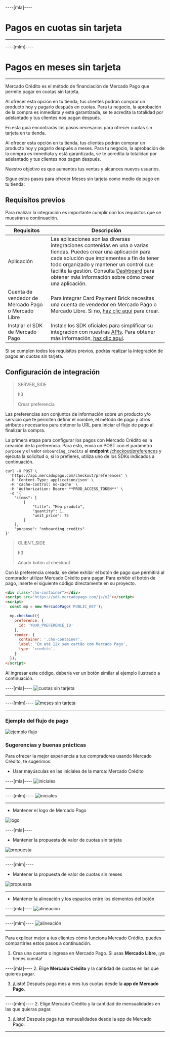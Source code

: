----[mla]---- 
# Pagos en cuotas sin tarjeta
------------
----[mlm]----
# Pagos en meses sin tarjeta
------------

Mercado Crédito es el método de financiación de Mercado Pago que permite pagar en cuotas sin tarjeta.

Al ofrecer esta opción en tu tienda, tus clientes podrán comprar un producto hoy y pagarlo después en cuotas. Para tu negocio, la aprobación de la compra es inmediata y está garantizada, se te acredita la totalidad por adelantado y tus clientes nos pagan después.

En esta guía encontrarás los pasos necesarios para ofrecer cuotas sin tarjeta en tu tienda.


Al ofrecer esta opción en tu tienda, tus clientes podrán comprar un producto hoy y pagarlo después a meses. Para tu negocio, la aprobación de la compra es inmediata y está garantizada, se te acredita la totalidad por adelantado y tus clientes nos pagan después.

Nuestro objetivo es que aumentes tus ventas y alcances nuevos usuarios.

Sigue estos pasos para ofrecer Meses sin tarjeta como medio de pago en tu tienda:


## Requisitos previos

Para realizar la integración es importante cumplir con los requisitos que se muestran a continuación.

| Requisitos | Descripción | 
|---|---|
| Aplicación  | Las aplicaciones son las diversas integraciones contenidas en una o varias tiendas. Puedes crear una aplicación para cada solución que implementes a fin de tener todo organizado y mantener un control que facilite la gestión. Consulta [Dashboard](/developers/es/docs/checkout-bricks/additional-content/dashboard/introduction) para obtener más información sobre cómo crear una aplicación. |
| Cuenta de vendedor de Mercado Pago o Mercado Libre | Para integrar Card Payment Brick necesitas una cuenta de vendedor en Mercado Pago o Mercado Libre. Si no, [haz clic aquí](https://www.mercadopago[FAKER][URL][DOMAIN]/hub/registration/landing) para crear. | 
| Instalar el SDK de Mercado Pago | Instale los SDK oficiales para simplificar su integración con nuestras [APIs](/developers/es/reference/payments/_payments/post). Para obtener más información, [haz clic aquí](/developers/es/docs/sdks-library/landing). |

Si se cumplen todos los requisitos previos, podrás realizar la integración de pagos en cuotas sin tarjeta.

## Configuración de integración

> SERVER_SIDE
>
> h3
>
> Crear preferencia 

Las preferencias son conjuntos de información sobre un producto y/o servicio que te permiten definir el nombre, el método de pago y otros atributos necesarios para obtener la URL para iniciar el flujo de pago al finalizar la compra.

La primera etapa para configurar los pagos con Mercado Crédito es la creación de la preferencia. Para esto, envía un POST con el parámetro `purpose` y el valor `onboarding_credits` al **endpoint** [/checkout/preferences](/developers/es/reference/preferences/_checkout_preferences/post) y ejecuta la solicitud o, si lo prefieres, utiliza uno de los SDKs indicados a continuación.

```curl
curl -X POST \
  'https://api.mercadopago.com/checkout/preferences' \
  -H 'Content-Type: application/json' \
  -H 'cache-control: no-cache' \
  -H 'Authorization: Bearer **PROD_ACCESS_TOKEN**' \
  -d '{
    "items": [
        {
            "title": "Meu produto",
            "quantity": 1,
            "unit_price": 75
        }
    ],
    "purpose": "onboarding_credits"
}'
```

> CLIENT_SIDE
>
> h3
>
> Añadir botón al checkout

Con la preferencia creada, se debe exhibir el botón de pago que permitirá al comprador utilizar Mercado Crédito para pagar. Para exhibir el botón de pago, inserte el siguiente código directamente en su proyecto.

```html
<div class="cho-container"></div>
<script src="https://sdk.mercadopago.com/js/v2"></script>
<script>
  const mp = new MercadoPago('PUBLIC_KEY');

  mp.checkout({
    preference: {
      id: 'YOUR_PREFERENCE_ID'
    },
    render: {
      container: '.cho-container',
      label: 'Em até 12x sem cartão com Mercado Pago',
      type: 'credits',
    }
  });
</script>
```

Al ingresar este código, debería ver un botón similar al ejemplo ilustrado a continuación.

----[mla]---- 
![cuotas sin tarjeta](api/button-installments-w-card-mla-es.png)

------------
----[mlm]---- 
![meses sin tarjeta](api/button-installments-w-card-mlm-es.png)

------------

### Ejemplo del flujo de pago

![ejemplo flujo](api/flow-installments-w-card-es.png)

### Sugerencias y buenas prácticas

Para ofrecer la mejor experiencia a tus compradores usando Mercado Crédito, te sugerimos:

* Usar mayúsculas en las iniciales de la marca: Mercado Crédito

----[mla]----
![iniciales](api/suggestions1-installments-w-card-mla-es.png)

------------
----[mlm]----
![iniciales](api/suggestions1-installments-w-card-mlm-es.png)

------------

* Mantener el logo de Mercado Pago

![logo](api/suggestions2-installments-w-card-es.png)

----[mla]----
* Mantener la propuesta de valor de cuotas sin tarjeta

![propuesta](api/suggestions3-installments-w-card-mla-es.png)

------------
----[mlm]----
* Mantener la propuesta de valor de cuotas sin meses

![propuesta](api/suggestions3-installments-w-card-mlm-es.png)

------------

* Mantener la alineación y los espacios entre los elementos del botón

----[mla]----
![alineación](api/suggestions4-installments-w-card-mla-es.png)

------------
----[mlm]----
![alineación](api/suggestions4-installments-w-card-mlm-es.png)

------------

Para explicar mejor a tus clientes cómo funciona Mercado Crédito, puedes compartirles estos pasos a continuación.

1. Crea una cuenta o ingresa en Mercado Pago. Si usas **Mercado Libre**, ¡ya tienes cuenta!

----[mla]----
2. Elige **Mercado Crédito** y la cantidad de cuotas en las que quieres pagar.

3. ¡Listo! Después paga mes a mes tus cuotas desde la **app de Mercado Pago**.
------------

----[mlm]----
2. Elige Mercado Crédito y la cantidad de mensualidades en las que quieras pagar.

3. ¡Listo! Después paga tus mensualidades desde la app de Mercado Pago.
------------